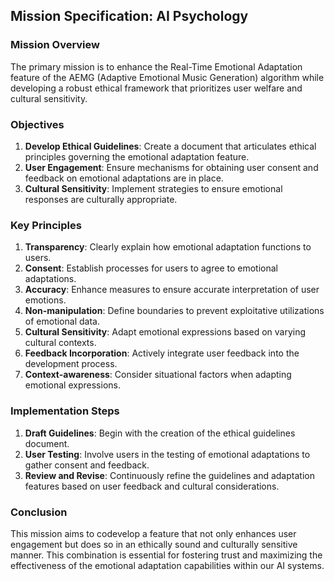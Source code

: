 ## Mission Specification: AI Psychology

### Mission Overview
The primary mission is to enhance the Real-Time Emotional Adaptation feature of the AEMG (Adaptive Emotional Music Generation) algorithm while developing a robust ethical framework that prioritizes user welfare and cultural sensitivity.

### Objectives
1. **Develop Ethical Guidelines**: Create a document that articulates ethical principles governing the emotional adaptation feature.
2. **User Engagement**: Ensure mechanisms for obtaining user consent and feedback on emotional adaptations are in place.
3. **Cultural Sensitivity**: Implement strategies to ensure emotional responses are culturally appropriate.

### Key Principles
1. **Transparency**: Clearly explain how emotional adaptation functions to users.
2. **Consent**: Establish processes for users to agree to emotional adaptations.
3. **Accuracy**: Enhance measures to ensure accurate interpretation of user emotions.
4. **Non-manipulation**: Define boundaries to prevent exploitative utilizations of emotional data.
5. **Cultural Sensitivity**: Adapt emotional expressions based on varying cultural contexts.
6. **Feedback Incorporation**: Actively integrate user feedback into the development process.
7. **Context-awareness**: Consider situational factors when adapting emotional expressions.

### Implementation Steps
1. **Draft Guidelines**: Begin with the creation of the ethical guidelines document.
2. **User Testing**: Involve users in the testing of emotional adaptations to gather consent and feedback.
3. **Review and Revise**: Continuously refine the guidelines and adaptation features based on user feedback and cultural considerations.

### Conclusion
This mission aims to codevelop a feature that not only enhances user engagement but does so in an ethically sound and culturally sensitive manner. This combination is essential for fostering trust and maximizing the effectiveness of the emotional adaptation capabilities within our AI systems.